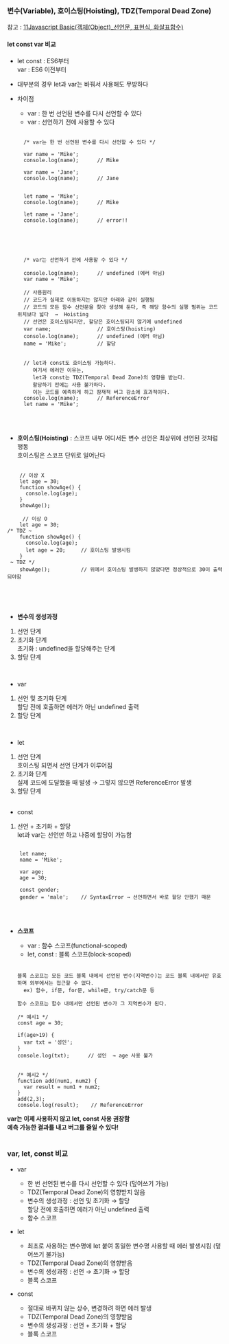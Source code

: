 ### 변수(Variable), 호이스팅(Hoisting), TDZ(Temporal Dead Zone)
참고 : [11Javascript Basic(객체(Object)_선언문, 표현식, 화살표함수)](https://github.com/Son-Sumin/react-notes/blob/main/Javascript%20Basic/11Javascript%20Basic(%EA%B0%9D%EC%B2%B4(Object)_%EC%84%A0%EC%96%B8%EB%AC%B8%2C%20%ED%91%9C%ED%98%84%EC%8B%9D%2C%20%ED%99%94%EC%82%B4%ED%91%9C%ED%95%A8%EC%88%98).md)   

#### let const var 비교   
- let const : ES6부터   
  var : ES6 이전부터   
- 대부분의 경우 let과 var는 바꿔서 사용해도 무방하다
- 차이점
  * var : 한 번 선언된 변수를 다시 선언할 수 있다
  * var : 선언하기 전에 사용할 수 있다
  <pre>
  <code>
    /* var는 한 번 선언된 변수를 다시 선언할 수 있다 */

    var name = 'Mike';
    console.log(name);      // Mike

    var name = 'Jane';
    console.log(name);      // Jane


    let name = 'Mike';
    console.log(name);      // Mike

    let name = 'Jane';
    console.log(name);      // error!!
  </code>
  </pre>
  <br>

  <pre>
  <code>
    /* var는 선언하기 전에 사용할 수 있다 */

    console.log(name);      // undefined (에러 아님)
    var name = 'Mike';

    // 사용원리
    // 코드가 실제로 이동하지는 않지만 아래와 같이 실행됨
    // 코드의 모든 함수 선언문을 찾아 생성해 둔다, 즉 해당 함수의 실행 범위는 코드 위치보다 넓다  →  Hoisting
    // 선언은 호이스팅되지만, 할당은 호이스팅되지 않기에 undefined
    var name;               // 호이스팅(hoisting)
    console.log(name);      // undefined (에러 아님)
    name = 'Mike';          // 할당


    // let과 const도 호이스팅 가능하다.
       여기서 에러인 이유는,
       let과 const는 TDZ(Temporal Dead Zone)의 영향을 받는다.
       할당하기 전에는 사용 불가하다.
       이는 코드를 예측하게 하고 잠재적 버그 감소에 효과적이다.
    console.log(name);      // ReferenceError
    let name = 'Mike';
  </code>
  </pre>
  <br>

- **호이스팅(Hoisting)** : 스코프 내부 어디서든 변수 선언은 최상위에 선언된 것처럼 행동   
  호이스팅은 스코프 단위로 일어난다   
  
<pre>
<code>
    // 이상 X
    let age = 30;
    function showAge() {
      console.log(age);
    }
    showAge();

     // 이상 O
    let age = 30;
/* TDZ ~
    function showAge() {  
      console.log(age);
      let age = 20;     // 호이스팅 발생시킴
    }
 ~ TDZ */
    showAge();          // 위에서 호이스팅 발생하지 않았다면 정상적으로 30이 출력되야함
  </code>
  </pre>
  <br>

- **변수의 생성과정**
1. 선언 단계   
2. 초기화 단계   
   초기화 : undefined을 할당해주는 단계
3. 할당 단계   
<br>

  * var   
  1. 선언 및 초기화 단계   
     할당 전에 호출하면 에러가 아닌 undefined 출력   
  2. 할당 단계
<br>

  * let   
  1. 선언 단계   
     호이스팅 되면서 선언 단계가 이루어짐   
  2. 초기화 단계   
     실제 코드에 도달했을 때 발생 → 그렇지 않으면 ReferenceError 발생   
  3. 할당 단계   
    <br>

  * const   
  1. 선언 + 초기화 + 할당   
     let과 var는 선언만 하고 나중에 할당이 가능함   
<pre>
<code>
    let name;
    name = 'Mike';

    var age;
    age = 30;

    const gender;
    gender = 'male';    // SyntaxError → 선언하면서 바로 할당 안했기 때문
</code>
</pre>
<br>


- **스코프**
  * var : 함수 스코프(functional-scoped)   
  * let, const : 블록 스코프(block-scoped)   
  <br>

  ```
  블록 스코프는 모든 코드 블록 내에서 선언된 변수(지역변수)는 코드 블록 내에서만 유효하며 외부에서는 접근할 수 없다.   
    ex) 함수, if문, for문, while문, try/catch문 등   

  함수 스코프는 함수 내에서만 선언된 변수가 그 지역변수가 된다.

  /* 예시1 */
  const age = 30;
  
  if(age>19) {
    var txt = '성인';
  }
  console.log(txt);      // 성인  → age 사용 불가


  /* 예시2 */
  function add(num1, num2) {
    var result = num1 + num2;
  }
  add(2,3);
  console.log(result);    // ReferenceError
  ```

**var는 이제 사용하지 않고 let, const 사용 권장함**   
**예측 가능한 결과를 내고 버그를 줄일 수 있다!**   
<br>

### var, let, const 비교    
- var   
  * 한 번 선언된 변수를 다시 선언할 수 있다 (덮어쓰기 가능)   
  * TDZ(Temporal Dead Zone)의 영향받지 않음   
  * 변수의 생성과정 : 선언 및 초기화 → 할당   
    할당 전에 호출하면 에러가 아닌 undefined 출력   
  * 함수 스코프
  
- let   
  * 최초로 사용하는 변수명에 let 붙여 동일한 변수명 사용할 때 에러 발생시킴 (덮어쓰기 불가능)   
  * TDZ(Temporal Dead Zone)의 영향받음   
  * 변수의 생성과정 :  선언 → 초기화 → 할당   
  * 블록 스코프

- const   
  * 절대로 바뀌지 않는 상수, 변경하려 하면 에러 발생   
  * TDZ(Temporal Dead Zone)의 영향받음   
  * 변수의 생성과정 : 선언 + 초기화 + 할당   
  * 블록 스코프
